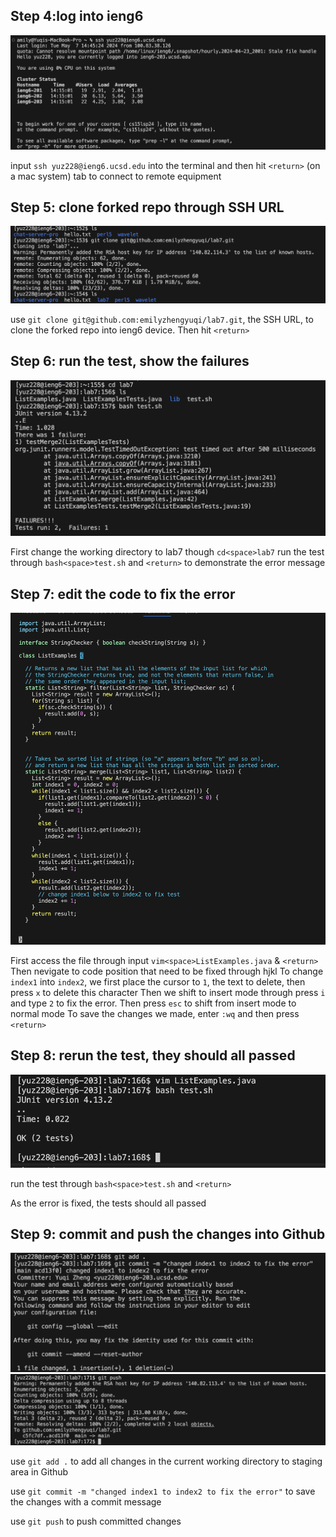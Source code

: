 ## Step 4:log into ieng6

![Image](step4.png)




input `ssh yuz228@ieng6.ucsd.edu` into the terminal and then hit `<return>` (on a mac system) tab to connect to remote equipment









## Step 5: clone forked repo through SSH URL

![Image](step5.png)




use `git clone git@github.com:emilyzhengyuqi/lab7.git`, the SSH URL, to clone the forked repo into ieng6 device. Then hit `<return>`





## Step 6: run the test, show the failures

![Image](step6.png)

First change the working directory to lab7 though `cd<space>lab7`
run the test through `bash<space>test.sh` and `<return>` to demonstrate the error message



## Step 7: edit the code to fix the error

![Image](step7.png)


First access the file through input `vim<space>ListExamples.java` & `<return>`
Then nevigate to code position that need to be fixed through hjkl
To change `index1` into `index2`, 
we first place the cursor to `1`, the text to delete, then  press `x` to delete this character
Then we shift to insert mode through press `i` and type `2` to fix the error.
Then press `esc` to shift from insert mode to normal mode
To save the changes we made, enter `:wq` and then press `<return>`







## Step 8: rerun the test, they should all passed

![Image](step8.png)


run the test through `bash<space>test.sh` and `<return>`

As the error is fixed, the tests should all passed


## Step 9: commit and push the changes into Github

![Image](step9part1.png)
![Image](step9part2.png)


use `git add .` to add all changes in the current working directory to staging area in Github


use `git commit -m "changed index1 to index2 to fix the error"` to save the changes with a commit message


use `git push` to push committed changes
















